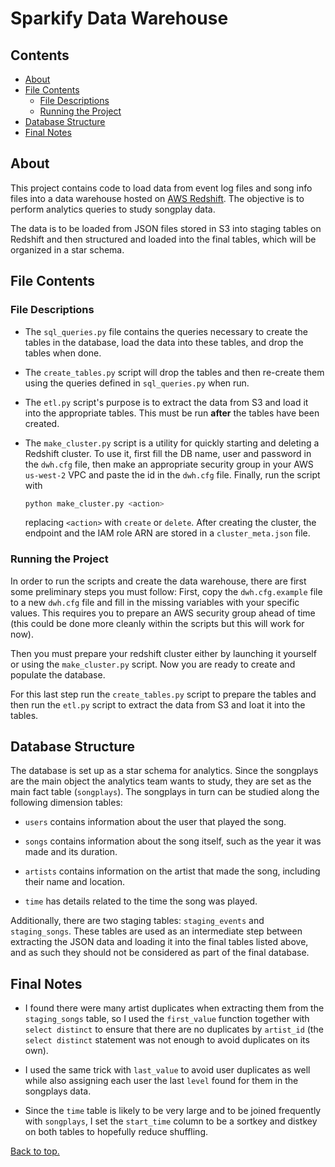# Sparkify Data Warehouse

## Contents
* [About](#about)
* [File Contents](#file-contents)
  * [File Descriptions](#file-descriptions)
  * [Running the Project](#running-the-project)
* [Database Structure](#database-structure)
* [Final Notes](#final-notes)

## About
This project contains code to load data from event log files and song info files
into a data warehouse hosted on [AWS Redshift](https://aws.amazon.com/redshift/).
The objective is to perform analytics queries to study songplay data.

The data is to be loaded from JSON files stored in S3 into staging tables on Redshift
and then structured and loaded into the final tables, which will be organized in a star
schema.

## File Contents

### File Descriptions
- The `sql_queries.py` file contains the queries necessary to create the tables in the
  database, load the data into these tables, and drop the tables when done.
  
- The `create_tables.py` script will drop the tables and then re-create them using the 
  queries defined in `sql_queries.py` when run.
  
- The `etl.py` script's purpose is to extract the data from S3 and load it into the 
  appropriate tables. This must be run **after** the tables have been created.
  
- The `make_cluster.py` script is a utility for quickly starting and deleting a Redshift
  cluster. To use it, first fill the DB name, user and password in the `dwh.cfg` file, then
  make an appropriate security group in your AWS `us-west-2` VPC and paste the id in the
  `dwh.cfg` file. Finally, run the script with
  ```bash
  python make_cluster.py <action>
  ```
  replacing `<action>` with `create` or `delete`. After creating the cluster, the 
  endpoint and the IAM role ARN are stored in a `cluster_meta.json` file.
  
### Running the Project
In order to run the scripts and create the data warehouse, there are first some preliminary
steps you must follow: First, copy the `dwh.cfg.example` file to a new `dwh.cfg` file and
fill in the missing variables with your specific values. This requires you to prepare an
AWS security group ahead of time (this could be done more cleanly within the scripts but
this will work for now). 

Then you must prepare your redshift cluster either by launching it yourself or using the
`make_cluster.py` script. Now you are ready to create and populate the database.

For this last step run the `create_tables.py` script to prepare the tables and then run
the `etl.py` script to extract the data from S3 and loat it into the tables.

## Database Structure

The database is set up as a star schema for analytics. Since the songplays are the main
object the analytics team wants to study, they are set as the main fact table
(`songplays`). The songplays in turn can be studied along the following dimension tables:

- `users` contains information about the user that played the song.
  
- `songs` contains information about the song itself, such as the year it was made and 
  its duration.
  
- `artists` contains information on the artist that made the song, including their name
  and location.
  
- `time` has details related to the time the song was played.

Additionally, there are two staging tables: `staging_events` and `staging_songs`. These
tables are used as an intermediate step between extracting the JSON data and loading it
into the final tables listed above, and as such they should not be considered as part of
the final database.

## Final Notes
- I found there were many artist duplicates when extracting them from the `staging_songs`
  table, so I used the `first_value` function together with `select distinct` to ensure
  that there are no duplicates by `artist_id` (the `select distinct` statement was not 
  enough to avoid duplicates on its own).
  
- I used the same trick with `last_value` to avoid user duplicates as well while also 
  assigning each user the last `level` found for them in the songplays data.
  
- Since the `time` table is likely to be very large and to be joined frequently with
  `songplays`, I set the `start_time` column to be a sortkey and distkey on both tables
  to hopefully reduce shuffling.


[Back to top.](#sparkify-data-warehouse)